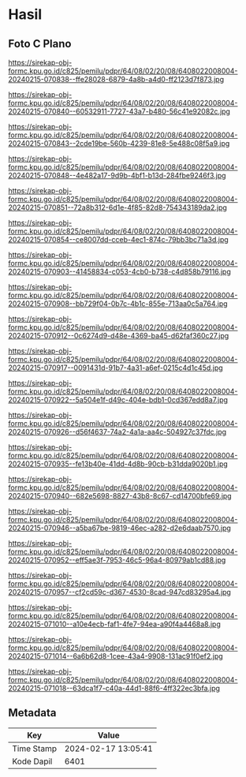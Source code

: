 # Hasil

## Foto C Plano

https://sirekap-obj-formc.kpu.go.id/c825/pemilu/pdpr/64/08/02/20/08/6408022008004-20240215-070838--ffe28028-6879-4a8b-a4d0-ff2123d7f873.jpg

https://sirekap-obj-formc.kpu.go.id/c825/pemilu/pdpr/64/08/02/20/08/6408022008004-20240215-070840--60532911-7727-43a7-b480-56c41e92082c.jpg

https://sirekap-obj-formc.kpu.go.id/c825/pemilu/pdpr/64/08/02/20/08/6408022008004-20240215-070843--2cde19be-560b-4239-81e8-5e488c08f5a9.jpg

https://sirekap-obj-formc.kpu.go.id/c825/pemilu/pdpr/64/08/02/20/08/6408022008004-20240215-070848--4e482a17-9d9b-4bf1-b13d-284fbe9246f3.jpg

https://sirekap-obj-formc.kpu.go.id/c825/pemilu/pdpr/64/08/02/20/08/6408022008004-20240215-070851--72a8b312-6d1e-4f85-82d8-754343189da2.jpg

https://sirekap-obj-formc.kpu.go.id/c825/pemilu/pdpr/64/08/02/20/08/6408022008004-20240215-070854--ce8007dd-cceb-4ec1-874c-79bb3bc71a3d.jpg

https://sirekap-obj-formc.kpu.go.id/c825/pemilu/pdpr/64/08/02/20/08/6408022008004-20240215-070903--41458834-c053-4cb0-b738-c4d858b79116.jpg

https://sirekap-obj-formc.kpu.go.id/c825/pemilu/pdpr/64/08/02/20/08/6408022008004-20240215-070908--bb729f04-0b7c-4b1c-855e-713aa0c5a764.jpg

https://sirekap-obj-formc.kpu.go.id/c825/pemilu/pdpr/64/08/02/20/08/6408022008004-20240215-070912--0c6274d9-d48e-4369-ba45-d62faf360c27.jpg

https://sirekap-obj-formc.kpu.go.id/c825/pemilu/pdpr/64/08/02/20/08/6408022008004-20240215-070917--0091431d-91b7-4a31-a6ef-0215c4d1c45d.jpg

https://sirekap-obj-formc.kpu.go.id/c825/pemilu/pdpr/64/08/02/20/08/6408022008004-20240215-070922--5a504e1f-d49c-404e-bdb1-0cd367edd8a7.jpg

https://sirekap-obj-formc.kpu.go.id/c825/pemilu/pdpr/64/08/02/20/08/6408022008004-20240215-070926--d56f4637-74a2-4a1a-aa4c-504927c37fdc.jpg

https://sirekap-obj-formc.kpu.go.id/c825/pemilu/pdpr/64/08/02/20/08/6408022008004-20240215-070935--fe13b40e-41dd-4d8b-90cb-b31dda9020b1.jpg

https://sirekap-obj-formc.kpu.go.id/c825/pemilu/pdpr/64/08/02/20/08/6408022008004-20240215-070940--682e5698-8827-43b8-8c67-cd14700bfe69.jpg

https://sirekap-obj-formc.kpu.go.id/c825/pemilu/pdpr/64/08/02/20/08/6408022008004-20240215-070946--a5ba67be-9819-46ec-a282-d2e6daab7570.jpg

https://sirekap-obj-formc.kpu.go.id/c825/pemilu/pdpr/64/08/02/20/08/6408022008004-20240215-070952--eff5ae3f-7953-46c5-96a4-80979ab1cd88.jpg

https://sirekap-obj-formc.kpu.go.id/c825/pemilu/pdpr/64/08/02/20/08/6408022008004-20240215-070957--cf2cd59c-d367-4530-8cad-947cd83295a4.jpg

https://sirekap-obj-formc.kpu.go.id/c825/pemilu/pdpr/64/08/02/20/08/6408022008004-20240215-071010--a10e4ecb-faf1-4fe7-94ea-a90f4a4468a8.jpg

https://sirekap-obj-formc.kpu.go.id/c825/pemilu/pdpr/64/08/02/20/08/6408022008004-20240215-071014--6a6b62d8-1cee-43a4-9908-131ac91f0ef2.jpg

https://sirekap-obj-formc.kpu.go.id/c825/pemilu/pdpr/64/08/02/20/08/6408022008004-20240215-071018--63dca1f7-c40a-44d1-88f6-4ff322ec3bfa.jpg


## Metadata

| Key        | Value               |
| ---------- | ------------------- |
| Time Stamp | 2024-02-17 13:05:41 |
| Kode Dapil | 6401                |



